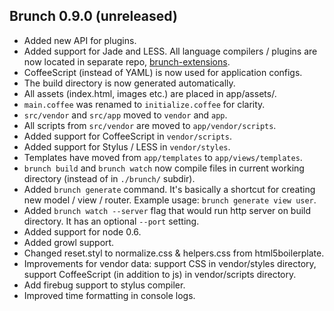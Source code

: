 ## Brunch 0.9.0 (unreleased)
* Added new API for plugins.
* Added support for Jade and LESS. All language compilers / plugins are now
located in separate repo,
[brunch-extensions](https://github.com/brunch/brunch-extensions).
* CoffeeScript (instead of YAML) is now used for application configs.
* The build directory is now generated automatically.
* All assets (index.html, images etc.) are placed in app/assets/.
* `main.coffee` was renamed to `initialize.coffee` for clarity.
* `src/vendor` and `src/app` moved to `vendor` and `app`.
* All scripts from `src/vendor` are moved to `app/vendor/scripts`.
* Added support for CoffeeScript in `vendor/scripts`.
* Added support for Stylus / LESS in `vendor/styles`.
* Templates have moved from `app/templates` to `app/views/templates`.
* `brunch build` and `brunch watch` now compile files in current working
directory (instead of in `./brunch/` subdir).
* Added `brunch generate` command. It's basically a shortcut for creating new
model / view / router. Example usage: `brunch generate view user`.
* Added `brunch watch --server` flag that would run http server on
build directory. It has an optional `--port` setting.
* Added support for node 0.6.
* Added growl support.
* Changed reset.styl to normalize.css & helpers.css from html5boilerplate.
* Improvements for vendor data: support CSS in vendor/styles directory,
support CoffeeScript (in addition to js) in vendor/scripts directory.
* Add firebug support to stylus compiler.
* Improved time formatting in console logs.
